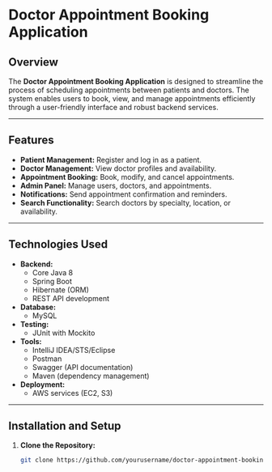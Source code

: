 # Doctor Appointment Booking Application

## Overview
The **Doctor Appointment Booking Application** is designed to streamline the process of scheduling appointments between patients and doctors.
The system enables users to book, view, and manage appointments efficiently through a user-friendly interface and robust backend services.

---

## Features
- **Patient Management:** Register and log in as a patient.
- **Doctor Management:** View doctor profiles and availability.
- **Appointment Booking:** Book, modify, and cancel appointments.
- **Admin Panel:** Manage users, doctors, and appointments.
- **Notifications:** Send appointment confirmation and reminders.
- **Search Functionality:** Search doctors by specialty, location, or availability.

---

## Technologies Used
- **Backend:**
  - Core Java 8
  - Spring Boot
  - Hibernate (ORM)
  - REST API development
- **Database:**
  - MySQL
- **Testing:**
  - JUnit with Mockito
- **Tools:**
  - IntelliJ IDEA/STS/Eclipse
  - Postman
  - Swagger (API documentation)
  - Maven (dependency management)
- **Deployment:**
  - AWS services (EC2, S3)

---

## Installation and Setup
1. **Clone the Repository:**
   ```bash
   git clone https://github.com/yourusername/doctor-appointment-booking.git
